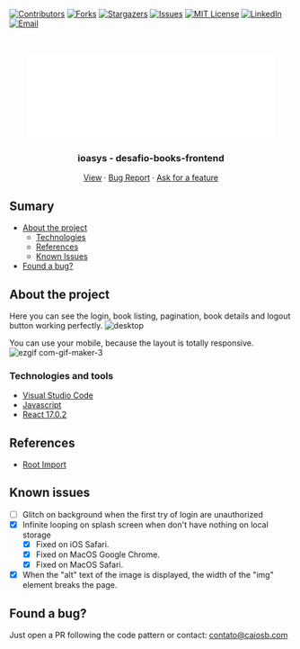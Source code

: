 [![Contributors][contributors-shield]][contributors-url]
[![Forks][forks-shield]][forks-url]
[![Stargazers][stars-shield]][stars-url]
[![Issues][issues-shield]][issues-url]
[![MIT License][license-shield]][license-url]
[![LinkedIn][linkedin-shield]][linkedin-url]
[![Email][email-shield]][email-url]

<!-- PROJECT LOGO -->
<br />
<p align="center">
  <a href="https://github.com/CaaioSB/PIM2S">
    <img src="src/assets/svgs/ioasys.svg" alt="Logo" width="440" height="150">
  </a>

  <h3 align="center">ioasys - desafio-books-frontend</h3>

  <p align="center">
    <a href="https://ioasys.caiosb.com">View</a>
    ·
    <a href="https://github.com/othneildrew/Best-README-Template/issues">Bug Report</a>
    ·
    <a href="https://github.com/othneildrew/Best-README-Template/issues">Ask for a feature</a>
  </p>
</p>

<!-- TABLE OF CONTENTS -->
## Sumary

* [About the project](#about-the-project)
  * [Technologies](#technologies-and-tools)
  * [References](#references)
  * [Known Issues](#known-issues)
* [Found a bug?](#found-a-bug)


<!-- ABOUT THE PROJECT -->
## About the project
Here you can see the login, book listing, pagination, book details and logout button working perfectly.
![desktop](https://user-images.githubusercontent.com/34246280/152674378-a01cdc70-a2bb-44b0-95c0-09622f78190c.gif)

You can use your mobile, because the layout is totally responsive.
![ezgif com-gif-maker-3](https://user-images.githubusercontent.com/34246280/152674495-478e114f-c513-42f0-a9dd-bac4ba4126ac.gif)

### Technologies and tools

* [Visual Studio Code](https://code.visualstudio.com/)
* [Javascript](https://www.javascript.com/)
* [React 17.0.2](https://github.com/facebook/react/blob/main/CHANGELOG.md#1702-march-22-2021)

## References
* [Root Import](https://henriquetavares.com/pt-br/root-import-reactjs/)

## Known issues

- [ ] Glitch on background when the first try of login are unauthorized
- [x] Infinite looping on splash screen when don't have nothing on local storage
  - [x] Fixed on iOS Safari.
  - [x] Fixed on MacOS Google Chrome.
  - [x] Fixed on MacOS Safari.
- [x] When the "alt" text of the image is displayed, the width of the "img" element breaks the page.

## Found a bug?

Just open a PR following the code pattern or contact: contato@caiosb.com

[contributors-shield]: https://img.shields.io/github/contributors/CaaioSB/ioasys-books?style=flat-square
[contributors-url]: https://github.com/CaaioSB/ioasys-books/graphs/contributors
[forks-shield]: https://img.shields.io/github/forks/CaaioSB/ioasys-books?style=flat-square
[forks-url]: https://github.com/CaaioSB/ioasys-books/network/members
[stars-shield]: https://img.shields.io/github/stars/CaaioSB/ioasys-books?style=flat-square
[stars-url]: https://github.com/CaaioSB/ioasys-books/stargazers
[issues-shield]: https://img.shields.io/github/issues/CaaioSB/ioasys-books?style=flat-square
[issues-url]: https://github.com/CaaioSB/ioasys-books/issues
[license-shield]: https://img.shields.io/github/license/CaaioSB/ioasys-books?style=flat-square
[license-url]: https://github.com/CaaioSB/ioasys-books/blob/master/LICENSE.txt
[linkedin-shield]: https://img.shields.io/badge/-LinkedIn-black.svg?style=flat-square&logo=linkedin&colorB=555
[linkedin-url]: https://caiosb.com/linkedin
[email-shield]: https://img.shields.io/badge/Email-Email?style=flat-square&logo=microsoft-outlook&colorB=555
[email-url]: mailto:contato@caiosb.com

